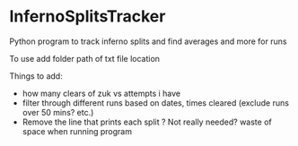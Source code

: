 # InfernoSplitsTracker
Python program to track inferno splits and find averages and more for runs

To use add folder path of txt file location 

Things to add:
- how many clears of zuk vs attempts i have
- filter through different runs based on dates, times cleared (exclude runs over 50 mins? etc.)
- Remove the line that prints each split ? Not really needed? waste of space when running program
